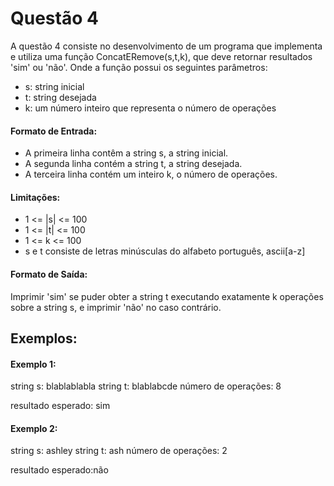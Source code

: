 # Questão 4

A questão 4 consiste no desenvolvimento de um programa que implementa e utiliza uma função ConcatERemove(s,t,k), que deve retornar resultados 'sim' ou 'não'. Onde a função possui os seguintes parâmetros:
- s: string inicial
- t: string desejada
- k: um número inteiro que representa o número de operações

#### Formato de Entrada: 
- A primeira linha contêm a string s, a string inicial.
- A segunda linha contém a string t, a string desejada.
- A terceira linha contém um inteiro k, o número de operações.

#### Limitações:
- 1 <= |s| <= 100
- 1 <= |t| <= 100
- 1 <= k <= 100
- s e t consiste de letras minúsculas do alfabeto português, ascii[a-z]

#### Formato de Saída:
Imprimir 'sim' se puder obter a string t executando exatamente k operações sobre a string s, e imprimir 'não' no caso contrário.

## Exemplos:

#### Exemplo 1:
string s: blablablabla
string t: blablabcde
número de operações: 8

resultado esperado: sim


#### Exemplo 2:
string s: ashley
string t: ash
número de operações: 2

resultado esperado:não
